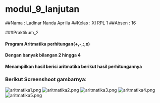 # modul_9_lanjutan
##Nama : Ladinar Nanda Aprilia
##Kelas : XI RPL 1
##Absen : 16

###Praktikum_2
#### Program Aritmatika perhitungan(+,-,:,x)
#### Dengan banyak bilangan 2 hingga 4
#### Menampilkan hasil berisi aritmatika berikut hasil perhitungannya

### Berikut Screenshoot gambarnya:
![aritmatika1.png](https://s18.postimg.org/9i323dizt/aritmatika1.png)
![aritmatika2.png](https://s15.postimg.org/hy2v7o0qj/aritmatika2.png)
![aritmatika3.png](https://s3.postimg.org/vzagq7cxf/aritmatika3.png)
![aritmatika4.png](https://s3.postimg.org/494nfnyfn/aritmatika4.png)
![aritmatika5.png](https://s22.postimg.org/izr4ufzxd/aritmatika5.png)
